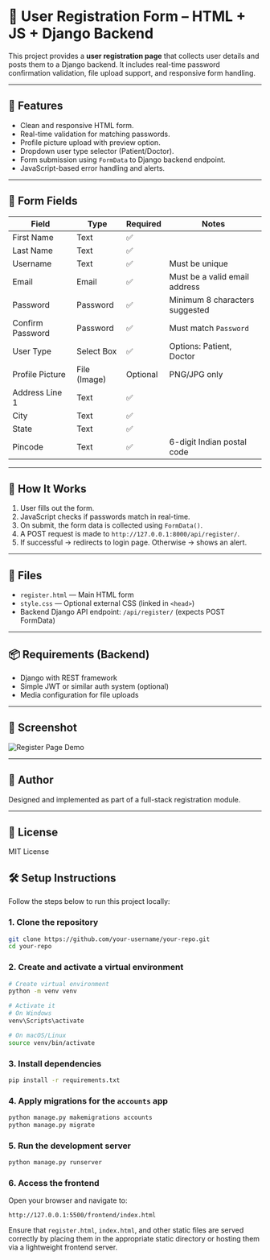 # 📝 User Registration Form – HTML + JS + Django Backend

This project provides a **user registration page** that collects user details and posts them to a Django backend. It includes real-time password confirmation validation, file upload support, and responsive form handling.

---

## 🔧 Features

- Clean and responsive HTML form.
- Real-time validation for matching passwords.
- Profile picture upload with preview option.
- Dropdown user type selector (Patient/Doctor).
- Form submission using `FormData` to Django backend endpoint.
- JavaScript-based error handling and alerts.

---

## 📄 Form Fields

| Field              | Type        | Required | Notes                          |
|-------------------|-------------|----------|--------------------------------|
| First Name        | Text        | ✅       |                                |
| Last Name         | Text        | ✅       |                                |
| Username          | Text        | ✅       | Must be unique                 |
| Email             | Email       | ✅       | Must be a valid email address |
| Password          | Password    | ✅       | Minimum 8 characters suggested |
| Confirm Password  | Password    | ✅       | Must match `Password`          |
| User Type         | Select Box  | ✅       | Options: Patient, Doctor       |
| Profile Picture   | File (Image)| Optional | PNG/JPG only                   |
| Address Line 1    | Text        | ✅       |                                |
| City              | Text        | ✅       |                                |
| State             | Text        | ✅       |                                |
| Pincode           | Text        | ✅       | 6-digit Indian postal code     |

---

## 🚀 How It Works

1. User fills out the form.
2. JavaScript checks if passwords match in real-time.
3. On submit, the form data is collected using `FormData()`.
4. A POST request is made to `http://127.0.0.1:8000/api/register/`.
5. If successful → redirects to login page. Otherwise → shows an alert.

---

## 📁 Files

- `register.html` — Main HTML form
- `style.css` — Optional external CSS (linked in `<head>`)
- Backend Django API endpoint: `/api/register/` (expects POST FormData)

---

## 📦 Requirements (Backend)

- Django with REST framework
- Simple JWT or similar auth system (optional)
- Media configuration for file uploads

---

## 📸 Screenshot

![Register Page Demo](screenshot.png)

---

## 🧠 Author

Designed and implemented as part of a full-stack registration module.

---

## 📄 License

MIT License
## 🛠️ Setup Instructions

Follow the steps below to run this project locally:

### 1. Clone the repository

```bash
git clone https://github.com/your-username/your-repo.git
cd your-repo
```

### 2. Create and activate a virtual environment

```bash
# Create virtual environment
python -m venv venv

# Activate it
# On Windows
venv\Scripts\activate

# On macOS/Linux
source venv/bin/activate
```

### 3. Install dependencies

```bash
pip install -r requirements.txt
```

### 4. Apply migrations for the `accounts` app

```bash
python manage.py makemigrations accounts
python manage.py migrate
```

### 5. Run the development server

```bash
python manage.py runserver
```

### 6. Access the frontend

Open your browser and navigate to:

```
http://127.0.0.1:5500/frontend/index.html
```

Ensure that `register.html`, `index.html`, and other static files are served correctly by placing them in the appropriate static directory or hosting them via a lightweight frontend server.
